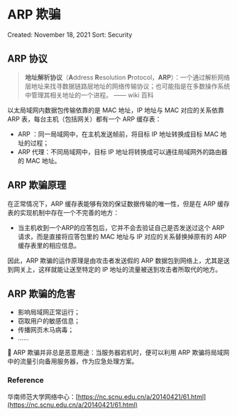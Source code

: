# ARP 欺骗

Created: November 18, 2021
Sort: Security

## ARP 协议

> **地址解析协议**（**A**ddress **R**esolution **P**rotocol，**ARP**）：一个通过解析网络层地址来找寻数据链路层地址的网络传输协议；也可能指是在多数操作系统中管理其相关地址的一个进程。
—— wiki 百科
> 

以太局域网内数据包传输依靠的是 MAC 地址，IP 地址与 MAC 对应的关系依靠 ARP 表，每台主机（包括网关）都有一个 ARP 缓存表：

- ARP ：同一局域网中，在主机发送帧前，将目标 IP 地址转换成目标 MAC 地址的过程；
- ARP 代理：不同局域网中，目标 IP 地址将转换成可以通往局域网外的路由器的 MAC 地址。

## ARP 欺骗原理

在正常情况下，ARP 缓存表能够有效的保证数据传输的唯一性，但是在 ARP 缓存表的实现机制中存在一个不完善的地方：

- 当主机收到一个ARP的应答包后，它并不会去验证自己是否发送过这个 ARP 请求，而是直接将应答包里的 MAC 地址与 IP 对应的关系替换掉原有的 ARP 缓存表里的相应信息。

因此，ARP 欺骗的运作原理是由攻击者发送假的 ARP 数据包到网络上，尤其是送到网关上，这样就能让送至特定的 IP 地址的流量被送到攻击者所取代的地方。

## ARP 欺骗的危害

- 影响局域网正常运行；
- 窃取用户的敏感信息；
- 传播网页木马病毒；
- ......

<aside>
🔑 ARP 欺骗并非总是恶意用途：当服务器宕机时，便可以利用 ARP 欺骗将局域网中的流量引向备用服务器，作为应急处理方案。

</aside>

### Reference

华南师范大学网络中心：[https://nc.scnu.edu.cn/a/20140421/61.html](https://nc.scnu.edu.cn/a/20140421/61.html)
